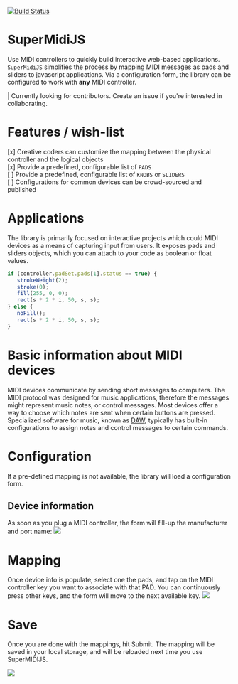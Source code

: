 [![Build Status](https://travis-ci.org/haschdl/SuperMidiJS.svg?branch=master)](https://travis-ci.org/haschdl/SuperMidiJS)

# SuperMidiJS

Use MIDI controllers to quickly build interactive web-based applications. `SuperMidiJS` simplifies 
the process by mapping MIDI messages as pads and sliders to javascript applications. Via a 
configuration form, the library can be configured to work with **any** MIDI controller.

   | Currently looking for contributors. Create an issue if you're interested in collaborating.

# Features / wish-list  

[x] Creative coders can customize the mapping between the physical controller and the logical objects  
[x] Provide a predefined, configurable list of `PADS`  
[ ] Provide a predefined, configurable list of `KNOBS` or `SLIDERS`  
[ ] Configurations for common devices can be crowd-sourced and published

# Applications

The library is primarily focused on interactive projects which could MIDI devices as a means of 
capturing input from users. It exposes pads and sliders objects, which you can attach to your 
code as boolean or float values.

``` Javascript
if (controller.padSet.pads[1].status == true) {
   strokeWeight(2);
   stroke(0);
   fill(255, 0, 0);
   rect(s * 2 * i, 50, s, s);
} else {
   noFill();
   rect(s * 2 * i, 50, s, s);
}
```

# Basic information about MIDI devices  
MIDI devices communicate by sending short messages to computers. The MIDI protocol was designed for music applications, therefore the messages might represent music notes, or control messages. Most devices offer a way to choose which notes are sent when certain buttons are pressed. Specialized software for music, known as [DAW](https://en.wikipedia.org/wiki/Digital_audio_workstation), typically has built-in configurations to assign notes and control messages to certain commands.


# Configuration

If a pre-defined mapping is not available, the library will load a configuration form. 

## Device information

As soon as you plug a MIDI controller, the form will fill-up the manufacturer and port name:
![](docs/2018-11-10-12-42-19.png)

# Mapping

Once device info is populate, select one the pads, and tap on the MIDI controller key 
you want to associate with that PAD. You can continuously press other keys, and the form will move to the next available key.
![](docs/2018-11-10-12-44-04.png)

# Save

Once you are done with the mappings, hit Submit. The mapping will be saved in your local storage,
and will be reloaded next time you use SuperMIDIJS.

![](docs/2018-11-10-12-47-25.png)
